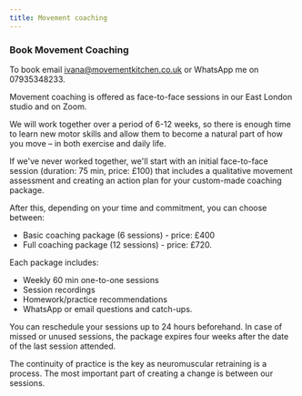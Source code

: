```yaml
---
title: Movement coaching
---
```


### Book Movement Coaching

To book email [ivana@movementkitchen.co.uk](ivana@movementkitchen.co.uk) or
WhatsApp me on 07935348233.

Movement coaching is offered as face-to-face sessions in our East London studio
and on Zoom.

We will work together over a period of 6-12 weeks, so there is enough time to
learn new motor skills and allow them to become a natural part of how you move –
in both exercise and daily life.

If we've never worked together, we'll start with an initial face-to-face session
(duration: 75 min, price: £100) that includes a qualitative movement assessment
and creating an action plan for your custom-made coaching package.

After this, depending on your time and commitment, you can choose between:

- Basic coaching package (6 sessions) - price: £400
- Full coaching package (12 sessions) - price: £720.

Each package includes:

- Weekly 60 min one-to-one sessions
- Session recordings
- Homework/practice recommendations
- WhatsApp or email questions and catch-ups.

You can reschedule your sessions up to 24 hours beforehand. In case of missed or
unused sessions, the package expires four weeks after the date of the last
session attended.

The continuity of practice is the key as neuromuscular retraining is a process.
The most important part of creating a change is between our sessions.
